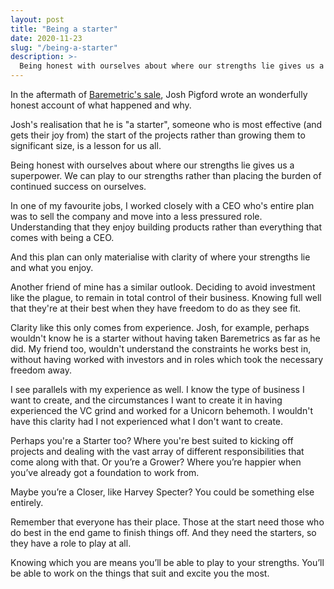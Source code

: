 ```yaml
---
layout: post
title: "Being a starter"
date: 2020-11-23
slug: "/being-a-starter"
description: >-
  Being honest with ourselves about where our strengths lie gives us a superpower. Are you a Starter? Or are you something else?
---
```


In the aftermath of <a href="https://baremetrics.com/blog/i-sold-baremetrics" target="_blank" rel="noopener noreferrer">Baremetric's sale</a>, Josh Pigford wrote an wonderfully honest account of what happened and why.

Josh's realisation that he is "a starter", someone who is most effective (and gets their joy from) the start of the projects rather than growing them to significant size, is a lesson for us all.

Being honest with ourselves about where our strengths lie gives us a superpower. We can play to our strengths rather than placing the burden of continued success on ourselves.

In one of my favourite jobs, I worked closely with a CEO who's entire plan was to sell the company and move into a less pressured role. Understanding that they enjoy building products rather than everything that comes with being a CEO.

And this plan can only materialise with clarity of where your strengths lie and what you enjoy.

Another friend of mine has a similar outlook. Deciding to avoid investment like the plague, to remain in total control of their business. Knowing full well that they're at their best when they have freedom to do as they see fit.

Clarity like this only comes from experience. Josh, for example, perhaps wouldn't know he is a starter without having taken Baremetrics as far as he did. My friend too, wouldn't understand the constraints he works best in, without having worked with investors and in roles which took the necessary freedom away.

I see parallels with my experience as well. I know the type of business I want to create, and the circumstances I want to create it in having experienced the VC grind and worked for a Unicorn behemoth. I wouldn't have this clarity had I not experienced what I don't want to create.

Perhaps you're a Starter too? Where you're best suited to kicking off projects and dealing with the vast array of different responsibilities that come along with that. Or you’re a Grower? Where you’re happier when you’ve already got a foundation to work from.

Maybe you’re a Closer, like Harvey Specter? You could be something else entirely.

Remember that everyone has their place. Those at the start need those who do best in the end game to finish things off. And they need the starters, so they have a role to play at all.

Knowing which you are means you’ll be able to play to your strengths. You’ll be able to work on the things that suit and excite you the most.
